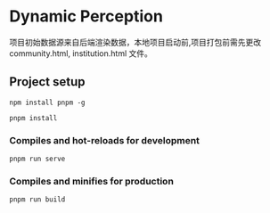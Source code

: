 # Dynamic Perception

项目初始数据源来自后端渲染数据，本地项目启动前,项目打包前需先更改 community.html, institution.html 文件。

## Project setup
```
npm install pnpm -g

pnpm install
```

### Compiles and hot-reloads for development
```
pnpm run serve
```

### Compiles and minifies for production
```
pnpm run build
```

